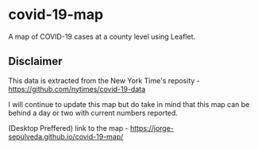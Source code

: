 # covid-19-map
A map of COVID-19 cases at a county level using Leaflet.

## Disclaimer

This data is extracted from the New York Time's reposity - https://github.com/nytimes/covid-19-data

I will continue to update this map but do take in mind that this map can be behind a day or two with current numbers reported.

(Desktop Preffered) link to the map - https://jorge-sepulveda.github.io/covid-19-map/
